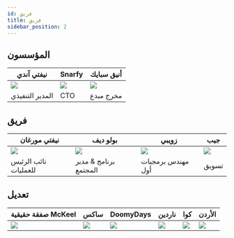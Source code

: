 ```yaml
---
id: فريق
title: فريق
sidebar_position: 2
---
```


## المؤسسون

| نيفتي آندي              | Snarfy               | أنيق سبايك               |
| ----------------------- | -------------------- | ------------------------ |
| ![](/img/NiftyAndy.png) | ![](/img/snarfy.png) | ![](/img/NiftySpike.png) |
| المدير التنفيذي         | CTO                  | مخرج مبدع                |

## فريق

| نيفتي مورغان              | بولو ديف              | زويبي               | جيب                 |
| ------------------------- | --------------------- | ------------------- | ------------------- |
| ![](/img/NiftyMorgan.png) | ![](/img/bolo.png)    | ![](/img/zoiby.png) | ![](/img/jeppe.png) |
| نائب الرئيس للعمليات      | برنامج & مدير المجتمع | مهندس برمجيات أول   | تسويق               |

## تعديل

| صفقة حقيقية McKeel     | ساكس               | DoomyDays           | ناردين             | كوا               | الأردن               |
| ---------------------- | ------------------ | ------------------- | ------------------ | ----------------- | -------------------- |
| ![](/img/realdeal.png) | ![](/img/sacx.png) | ![](/img/doomy.png) | ![](/img/nard.png) | ![](/img/koa.png) | ![](/img/jordan.png) |
